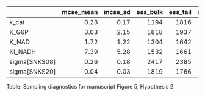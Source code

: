 |               |   mcse_mean |   mcse_sd |   ess_bulk |   ess_tail |   r_hat |
|:--------------|------------:|----------:|-----------:|-----------:|--------:|
| k_cat         |        0.23 |      0.17 |       1194 |       1816 |       1 |
| K_G6P         |        3.03 |      2.15 |       1818 |       1937 |       1 |
| K_NAD         |        1.72 |      1.22 |       1304 |       1642 |       1 |
| KI_NADH       |        7.39 |      5.28 |       1532 |       1661 |       1 |
| sigma[SNKS08] |        0.26 |      0.18 |       2417 |       2385 |       1 |
| sigma[SNKS20] |        0.04 |      0.03 |       1819 |       1766 |       1 |
Table: Sampling diagnostics for manuscript Figure 5, Hypothesis 2